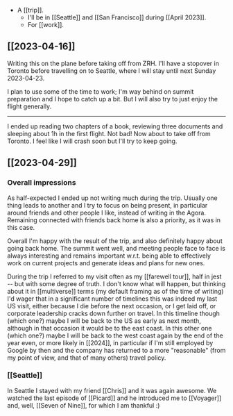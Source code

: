 - A [[trip]].
  - I'll be in [[Seattle]] and [[San Francisco]] during [[April 2023]].
  - For [[work]].

## [[2023-04-16]]

Writing this on the plane before taking off from ZRH. I'll have a stopover in Toronto before travelling on to Seattle, where I will stay until next Sunday 2023-04-23.

I plan to use some of the time to work; I'm way behind on summit preparation and I hope to catch up a bit. But I will also try to just enjoy the flight generally.

<hr />

I ended up reading two chapters of a book, reviewing three documents and sleeping about 1h in the first flight. Not bad! Now about to take off from Toronto. I feel like I will crash soon but I'll try to keep going.

## [[2023-04-29]]

### Overall impressions

As half-expected I ended up not writing much during the trip. Usually one thing leads to another and I try to focus on being present, in particular around friends and other people I like, instead of writing in the Agora. Remaining connected with friends back home is also a priority, as it was in this case.

Overall I'm happy with the result of the trip, and also definitely happy about going back home. The summit went well, and meeting people face to face is always interesting and remains important w.r.t. being able to effectively work on current projects and generate ideas and plans for new ones.

During the trip I referred to my visit often as my [[farewell tour]], half in jest -- but with some degree of truth. I don't know what will happen, but thinking about it in [[multiverse]] terms (my default framing as of the time of writing) I'd wager that in a significant number of timelines this was indeed my last US visit, either because I die before the next occasion, or I get laid off, or corporate leadership cracks down further on travel. In this timeline though (which one?) maybe I will be back to the US as early as next month, although in that occasion it would be to the east coast. In this other one (which one?) maybe I will be back to the west coast again by the end of the year even, or more likely in [[2024]], in particular if I'm still employed by Google by then and the company has returned to a more "reasonable" (from my point of view, and that of many others) travel policy.

### [[Seattle]]

In Seattle I stayed with my friend [[Chris]] and it was again awesome. We watched the last episode of [[Picard]] and he introduced me to [[Voyager]] and, well, [[Seven of Nine]], for which I am thankful :)
